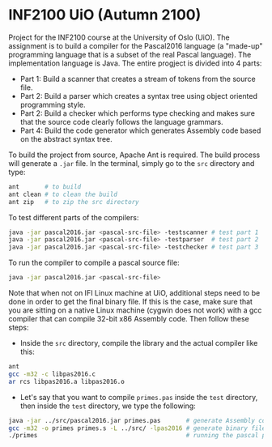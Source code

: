 # INF2100 UiO (Autumn 2100)

Project for the INF2100 course at the University of Oslo (UiO). The assignment 
is to build a compiler for the Pascal2016 language (a "made-up" programming 
language that is a subset of the real Pascal language). The implementation 
language is Java. The entire progject is divided into 4 parts:
- Part 1: Build a scanner that creates a stream of tokens from the source file.
- Part 2: Build a parser which creates a syntax tree using object oriented programming style.
- Part 2: Build a checker which performs type checking and makes sure that the source code clearly follows the language grammars.
- Part 4: Build the code generator which generates Assembly code based on the abstract syntax tree.

To build the project from source, Apache Ant is required. The build process will
generate a `.jar` file. In the terminal, simply go to the `src` directory and type:
```bash
ant       # to build
ant clean # to clean the build
ant zip   # to zip the src directory
```

To test different parts of the compilers:
```bash
java -jar pascal2016.jar <pascal-src-file> -testscanner # test part 1
java -jar pascal2016.jar <pascal-src-file> -testparser  # test part 2
java -jar pascal2016.jar <pascal-src-file> -testchecker # test part 3
```

To run the compiler to compile a pascal source file:
```bash
java -jar pascal2016.jar <pascal-src-file>
```

Note that when not on IFI Linux machine at UiO, additional steps need to be done
in order to get the final binary file. If this is the case, make sure that you 
are sitting on a native Linux machine (cygwin does not work) with a gcc compiler
that can compile 32-bit x86 Assembly code. Then follow these steps:

- Inside the `src` directory, compile the library and the actual compiler like this:
```bash
ant
gcc -m32 -c libpas2016.c
ar rcs libpas2016.a libpas2016.o
```
	
- Let's say that you want to compile `primes.pas` inside the `test` directory,
then inside the `test` directory, we type the following:
```bash
java -jar ../src/pascal2016.jar primes.pas       # generate Assembly code
gcc -m32 -o primes primes.s -L ../src/ -lpas2016 # generate binary file
./primes                                         # running the pascal program
```